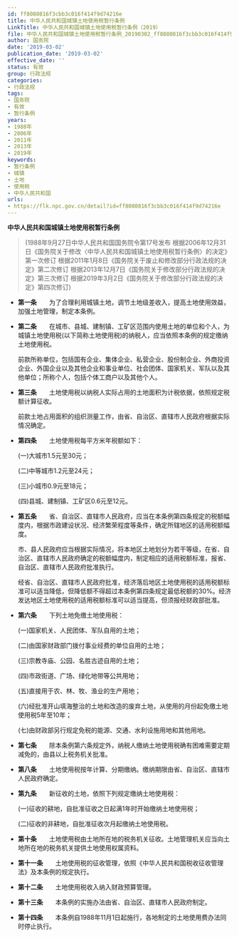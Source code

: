 ```yaml
---
id: ff8080816f3cbb3c016f414f9d74216e
title: 中华人民共和国城镇土地使用税暂行条例
LinkTitle: 中华人民共和国城镇土地使用税暂行条例（2019）
file: 中华人民共和国城镇土地使用税暂行条例_20190302_ff8080816f3cbb3c016f414f9d74216e.docx
author: 国务院
date: '2019-03-02'
publication_date: '2019-03-02'
effective_date: ''
status: 有效
group: 行政法规
categories:
- 行政法规
tags:
- 国务院
- 有效
- 暂行条例
years:
- 1988年
- 2006年
- 2011年
- 2013年
- 2019年
keywords:
- 暂行条例
- 城镇
- 土地
- 使用税
- 中华人民共和国
urls:
- https://flk.npc.gov.cn/detail?id=ff8080816f3cbb3c016f414f9d74216e
---
```


**中华人民共和国城镇土地使用税暂行条例**

> (1988年9月27日中华人民共和国国务院令第17号发布 根据2006年12月31日《国务院关于修改〈中华人民共和国城镇土地使用税暂行条例〉的决定》第一次修订 根据2011年1月8日《国务院关于废止和修改部分行政法规的决定》第二次修订 根据2013年12月7日《国务院关于修改部分行政法规的决定》第三次修订 根据2019年3月2日《国务院关于修改部分行政法规的决定》第四次修订)

- **第一条**　　为了合理利用城镇土地，调节土地级差收入，提高土地使用效益，加强土地管理，制定本条例。

- **第二条**　　在城市、县城、建制镇、工矿区范围内使用土地的单位和个人，为城镇土地使用税(以下简称土地使用税)的纳税人，应当依照本条例的规定缴纳土地使用税。

  前款所称单位，包括国有企业、集体企业、私营企业、股份制企业、外商投资企业、外国企业以及其他企业和事业单位、社会团体、国家机关、军队以及其他单位；所称个人，包括个体工商户以及其他个人。

- **第三条**　　土地使用税以纳税人实际占用的土地面积为计税依据，依照规定税额计算征收。

  前款土地占用面积的组织测量工作，由省、自治区、直辖市人民政府根据实际情况确定。

- **第四条**　　土地使用税每平方米年税额如下：

  (一)大城市1.5元至30元；

  (二)中等城市1.2元至24元；

  (三)小城市0.9元至18元；

  (四)县城、建制镇、工矿区0.6元至12元。

- **第五条**　　省、自治区、直辖市人民政府，应当在本条例第四条规定的税额幅度内，根据市政建设状况、经济繁荣程度等条件，确定所辖地区的适用税额幅度。

  市、县人民政府应当根据实际情况，将本地区土地划分为若干等级，在省、自治区、直辖市人民政府确定的税额幅度内，制定相应的适用税额标准，报省、自治区、直辖市人民政府批准执行。

  经省、自治区、直辖市人民政府批准，经济落后地区土地使用税的适用税额标准可以适当降低，但降低额不得超过本条例第四条规定最低税额的30%。经济发达地区土地使用税的适用税额标准可以适当提高，但须报经财政部批准。

- **第六条**　　下列土地免缴土地使用税：

  (一)国家机关、人民团体、军队自用的土地；

  (二)由国家财政部门拨付事业经费的单位自用的土地；

  (三)宗教寺庙、公园、名胜古迹自用的土地；

  (四)市政街道、广场、绿化地带等公共用地；

  (五)直接用于农、林、牧、渔业的生产用地；

  (六)经批准开山填海整治的土地和改造的废弃土地，从使用的月份起免缴土地使用税5年至10年；

  (七)由财政部另行规定免税的能源、交通、水利设施用地和其他用地。

- **第七条**　　除本条例第六条规定外，纳税人缴纳土地使用税确有困难需要定期减免的，由县以上税务机关批准。

- **第八条**　　土地使用税按年计算、分期缴纳。缴纳期限由省、自治区、直辖市人民政府确定。

- **第九条**　　新征收的土地，依照下列规定缴纳土地使用税：

  (一)征收的耕地，自批准征收之日起满1年时开始缴纳土地使用税；

  (二)征收的非耕地，自批准征收次月起缴纳土地使用税。

- **第十条**　　土地使用税由土地所在地的税务机关征收。土地管理机关应当向土地所在地的税务机关提供土地使用权属资料。

- **第十一条**　　土地使用税的征收管理，依照《中华人民共和国税收征收管理法》及本条例的规定执行。

- **第十二条**　　土地使用税收入纳入财政预算管理。

- **第十三条**　　本条例的实施办法由省、自治区、直辖市人民政府制定。

- **第十四条**　　本条例自1988年11月1日起施行，各地制定的土地使用费办法同时停止执行。

